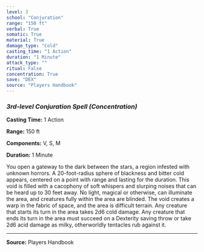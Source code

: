 ```yaml
---
level: 3
school: "Conjuration"
range: "150 ft"
verbal: True
somatic: True
material: True
damage_type: "Cold"
casting_time: "1 Action"
duration: "1 Minute"
attack_type: ""
ritual: False
concentration: True
save: "DEX"
source: "Players Handbook"
---
```


### *3rd-level Conjuration Spell* *(Concentration)*

**Casting Time:** 1 Action

**Range:** 150 ft

**Components:** V, S, M

**Duration:** 1 Minute

You open a gateway to the dark between the stars, a region infested with unknown horrors. A 20-foot-radius sphere of blackness and bitter cold appears, centered on a point with range and lasting for the duration. This void is filled with a cacophony of soft whispers and slurping noises that can be heard up to 30 feet away. No light, magical or otherwise, can illuminate the area, and creatures fully within the area are blinded. The void creates a warp in the fabric of space, and the area is difficult terrain. Any creature that starts its turn in the area takes 2d6 cold damage. Any creature that ends its turn in the area must succeed on a Dexterity saving throw or take 2d6 acid damage as milky, otherworldly tentacles rub against it.

---
**Source:** Players Handbook
